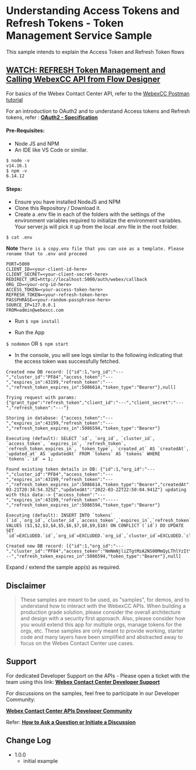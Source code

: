 # Understanding Access Tokens and Refresh Tokens - Token Management Service Sample

This sample intends to explain the Access Token and Refresh Token flows

## [WATCH: REFRESH Token Management and Calling WebexCC API from Flow Designer](https://app.vidcast.io/share/c5876929-2d94-40b6-96e5-ae541b42b413)

For basics of the Webex Contact Center API, refer to the [WebexCC Postman tutorial](https://github.com/CiscoDevNet/webex-contact-center-api-samples/tree/main/postman-sample)

For an introduction to OAuth2 and to understand Access tokens and Refresh tokens, refer : **[OAuth2 - Specification](https://oauth.net/2/)**

#### Pre-Requisites:

- Node JS and NPM
- An IDE like VS Code or similar.

```
$ node -v
v14.16.1
$ npm -v
6.14.12
```

#### Steps:

- Ensure you have installed NodeJS and NPM
- Clone this Repository / Download it.
- Create a .env file in each of the folders with the settings of the environment variables required to initialize the environment variables. Your server.js will pick it up from the local .env file in the root folder.

`$ cat .env`

**Note** `There is a copy.env file that you can use as a template. Please rename that to .env and proceed`

```
PORT=5000
CLIENT_ID=<your-client-id-here>
CLIENT_SECRET=<your-client-secret-here>
REDIRECT_URI=http://localhost:5000/auth/webex/callback
ORG_ID=<your-org-id-here>
ACCESS_TOKEN=<your-access-token-here>
REFRESH_TOKEN=<your-refresh-token-here>
PASSPHRASE=<your-random-passphrase-here>
SOURCE_IP=127.0.0.1
FROM=admin@webexcc.com
```

- Run `$ npm install`

- Run the App

`$ nodemon` OR `$ npm start`

- In the console, you will see logs similar to the following indicating that the access token was successfully fetched.

```
Created new DB record: [{"id":1,"org_id":"---","cluster_id":"PF84","access_token":"---","expires_in":43199,"refresh_token":"---","refresh_token_expires_in":5086614,"token_type":"Bearer"},null]

Trying request with params: {"grant_type":"refresh_token","client_id":"---","client_secret":"---","refresh_token":"---"}

Storing in database: {"access_token":"---","expires_in":43199,"refresh_token":"---","refresh_token_expires_in":5086594,"token_type":"Bearer"}

Executing (default): SELECT `id`, `org_id`, `cluster_id`, `access_token`, `expires_in`, `refresh_token`, `refresh_token_expires_in`, `token_type`, `created_at` AS `createdAt`, `updated_at` AS `updatedAt` FROM `tokens` AS `tokens` WHERE `tokens`.`id` = 1;

Found existing token details in DB: {"id":1,"org_id":"---","cluster_id":"PF84","access_token":"---","expires_in":43199,"refresh_token":"---","refresh_token_expires_in":5086614,"token_type":"Bearer","createdAt":"2022-03-21T20:34:54.325Z","updatedAt":"2022-03-22T22:50:04.941Z"} updating with this data:-> {"access_token":"---","expires_in":43199,"refresh_token":"-----","refresh_token_expires_in":5086594,"token_type":"Bearer"}

Executing (default): INSERT INTO `tokens` (`id`,`org_id`,`cluster_id`,`access_token`,`expires_in`,`refresh_token`,`refresh_token_expires_in`,`token_type`,`created_at`,`updated_at`) VALUES ($1,$2,$3,$4,$5,$6,$7,$8,$9,$10) ON CONFLICT (`id`) DO UPDATE SET `id`=EXCLUDED.`id`,`org_id`=EXCLUDED.`org_id`,`cluster_id`=EXCLUDED.`cluster_id`,`access_token`=EXCLUDED.`access_token`,`expires_in`=EXCLUDED.`expires_in`,`refresh_token`=EXCLUDED.`refresh_token`,`refresh_token_expires_in`=EXCLUDED.`refresh_token_expires_in`,`token_type`=EXCLUDED.`token_type`,`updated_at`=EXCLUDED.`updated_at`;

Created new DB record: [{"id":1,"org_id":"---","cluster_id":"PF84","access_token":"NmNmNjliZTgtMzA2NS00MmQyLThlYzItY2QwZjRkMmEzZGQzMTkyYzk3MzQtYmI0","expires_in":43199,"refresh_token":"---","refresh_token_expires_in":5086594,"token_type":"Bearer"},null]
```

Expand / extend the sample app(s) as required.

## Disclaimer

> These samples are meant to be used, as "samples", for demos, and to understand how to interact with the WebexCC APIs.
> When building a production grade solution, please consider the overall architecture and design with a security first approach.
> Also, please consider how you would extend this app for multiple orgs, manage tokens for the orgs, etc.
> These samples are only meant to provide working, starter code and many layers have been simplified and abstracted away to focus on the Webex Contact Center use cases.

## Support

For dedicated Developer Support on the APIs - Please open a ticket with the team using this link: **[Webex Contact Center Developer Support](https://developer.webex-cx.com/support)**

For discussions on the samples, feel free to participate in our Developer Community:

**[Webex Contact Center APIs Developer Community](https://community.cisco.com/t5/contact-center/bd-p/j-disc-dev-contact-center)**

Refer: **[How to Ask a Question or Initiate a Discussion](https://community.cisco.com/t5/contact-center/webex-contact-center-apis-developer-community-and-support/m-p/4558270)**

## Change Log

- 1.0.0
  - initial example
